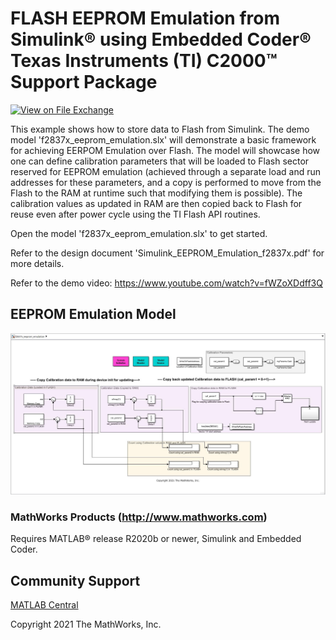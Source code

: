 # **FLASH EEPROM Emulation from Simulink® using Embedded Coder® Texas Instruments (TI) C2000™ Support Package**
<!-- This is the "Title of the contribution" that was approved during the Community Contribution Review Process --> 

[![View <File Exchange Title> on File Exchange](https://www.mathworks.com/matlabcentral/images/matlab-file-exchange.svg)](https://www.mathworks.com/matlabcentral/fileexchange/####-file-exchange-title)  
<!-- Add this icon to the README if this repo also appears on File Exchange via the "Connect to GitHub" feature --> 
This example shows how to store data to Flash from Simulink. The demo model 'f2837x_eeprom_emulation.slx' will demonstrate a basic framework for achieving EERPOM Emulation over Flash. The model will showcase how one can define calibration parameters that will be loaded to Flash sector reserved for EEPROM emulation (achieved through a separate load and run addresses for these parameters, and a copy is performed to move from the Flash to the RAM at runtime such that modifying them is possible). The calibration values as updated in RAM are then copied back to Flash for reuse even after power cycle using the TI Flash API routines.

Open the model 'f2837x_eeprom_emulation.slx' to get started.

Refer to the design document 'Simulink_EEPROM_Emulation_f2837x.pdf' for more details.

Refer to the demo video: https://www.youtube.com/watch?v=fWZoXDdff3Q

<!--- If your project includes a visualation or any images or an App please include a screenshot in this README --->

## **EEPROM Emulation Model**
![](overview/EEPROM_Emulation.JPG) 

### MathWorks Products (http://www.mathworks.com)

Requires MATLAB® release R2020b or newer, Simulink and Embedded Coder.

## Community Support
[MATLAB Central](https://www.mathworks.com/matlabcentral)

Copyright 2021 The MathWorks, Inc.

